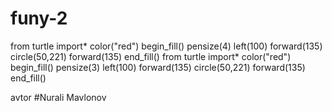 # funy-2
from turtle import*
color("red")
begin_fill()
pensize(4)
left(100)
forward(135)
circle(50,221)
forward(135)
end_fill()
from turtle import*
color("red")
begin_fill()
pensize(3)
left(100)
forward(135)
circle(50,221)
forward(135)
end_fill()

avtor #Nurali Mavlonov
